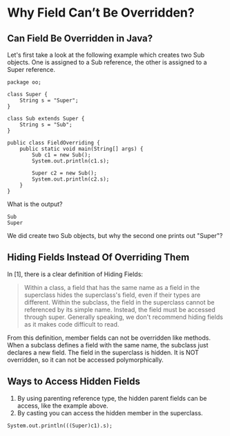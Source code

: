 # Why Field Can’t Be Overridden?

## Can Field Be Overridden in Java?

Let's first take a look at the following example which creates two Sub objects. One is assigned to a Sub reference, the other is assigned to a Super reference.
```
package oo;
 
class Super {
	String s = "Super";
}
 
class Sub extends Super {
	String s = "Sub";
}
 
public class FieldOverriding {
	public static void main(String[] args) {
		Sub c1 = new Sub();
		System.out.println(c1.s);
 
		Super c2 = new Sub();
		System.out.println(c2.s);
	}
}
```
What is the output?
```
Sub
Super
```
We did create two Sub objects, but why the second one prints out "Super"?

## Hiding Fields Instead Of Overriding Them

In [1], there is a clear definition of Hiding Fields:

>Within a class, a field that has the same name as a field in the superclass hides the superclass's field, even if their types are different. Within the subclass, the field in the superclass cannot be referenced by its simple name. Instead, the field must be accessed through super. Generally speaking, we don't recommend hiding fields as it makes code difficult to read.

From this definition, member fields can not be overridden like methods. When a subclass defines a field with the same name, the subclass just declares a new field. The field in the superclass is hidden. It is NOT overridden, so it can not be accessed polymorphically.

## Ways to Access Hidden Fields

1. By using parenting reference type, the hidden parent fields can be access, like the example above.
2. By casting you can access the hidden member in the superclass.
```
System.out.println(((Super)c1).s);
```
